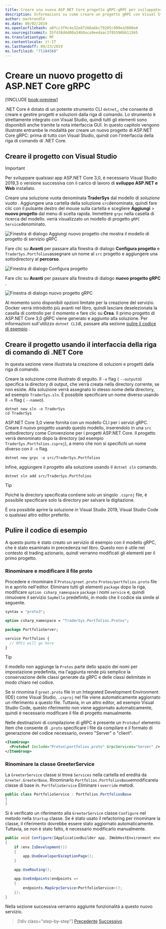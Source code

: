 ```yaml
---
title: Creare una nuova ASP.NET Core progetto gRPC-gRPC per sviluppatori WCF
description: Informazioni su come creare un progetto gRPC con Visual Studio o dalla riga di comando.
author: markrendle
ms.date: 09/02/2019
ms.openlocfilehash: a0fcc3f9c4e32e87260a6bc79205c909ea3800e0
ms.sourcegitcommit: 55f438d4d00a34b9aca9eedaac3f85590bb11565
ms.translationtype: MT
ms.contentlocale: it-IT
ms.lasthandoff: 09/23/2019
ms.locfileid: "71184568"
---
```

# <a name="create-a-new-aspnet-core-grpc-project"></a>Creare un nuovo progetto di ASP.NET Core gRPC

[!INCLUDE [book-preview](../../../includes/book-preview.md)]

.NET Core è dotato di un potente strumento CLI `dotnet`,, che consente di creare e gestire progetti e soluzioni dalla riga di comando. Lo strumento è strettamente integrato con Visual Studio, quindi tutti gli elementi sono disponibili anche tramite la nota interfaccia GUI. In questo capitolo vengono illustrate entrambe le modalità per creare un nuovo progetto di ASP.NET Core gRPC: prima di tutto con Visual Studio, quindi con l'interfaccia della riga di comando di .NET Core.

## <a name="create-the-project-using-visual-studio"></a>Creare il progetto con Visual Studio

> [!IMPORTANT]
> Per sviluppare qualsiasi app ASP.NET Core 3,0, è necessario Visual Studio 2019,3 o versione successiva con il carico di lavoro di **sviluppo ASP.NET e Web** installato.

Creare una soluzione vuota denominata **TraderSys** dal modello di *soluzione vuota* . Aggiungere una cartella della soluzione `src`denominata, quindi fare clic con il pulsante destro del mouse sulla cartella e scegliere **Aggiungi** > **nuovo progetto** dal menu di scelta rapida. Immettere `grpc` nella casella di ricerca del modello. verrà visualizzato un modello di progetto `gRPC Service`denominato.

![Finestra di dialogo Aggiungi nuovo progetto che mostra il modello di progetto di servizio gRPC](media/create-project/new-grpc-project.png)

Fare clic su **Avanti** per passare alla finestra di dialogo **Configura progetto** e `TraderSys.Portfolios`assegnare un nome al `src` progetto e aggiungere una sottodirectory al **percorso**.

![Finestra di dialogo Configura progetto](media/create-project/configure-project.png)

Fare clic su **Avanti** per passare alla finestra di dialogo **nuovo progetto gRPC** .

![Finestra di dialogo nuovo progetto gRPC](media/create-project/create-new-grpc-service.png)

Al momento sono disponibili opzioni limitate per la creazione del servizio. Docker verrà introdotto più avanti nel libro, quindi lasciare deselezionata la casella di controllo per il momento e fare clic su **Crea**. Il primo progetto di ASP.NET Core 3,0 gRPC viene generato e aggiunto alla soluzione. Per informazioni sull'utilizzo `dotnet CLI`di, passare alla sezione [pulire il codice di esempio](#clean-up-the-example-code) .

## <a name="create-the-project-using-the-net-core-cli"></a>Creare il progetto usando il interfaccia della riga di comando di .NET Core

In questa sezione viene illustrata la creazione di soluzioni e progetti dalla riga di comando.

Creare la soluzione come illustrato di seguito. Il `-o` flag ( `--output`o) specifica la directory di output, che verrà creata nella directory corrente, se non esiste. Alla soluzione verrà assegnato lo stesso nome della directory, ad esempio `TraderSys.sln`. È possibile specificare un nome diverso usando il `-n` flag ( `--name`o).

```dotnetcli
dotnet new sln -o TraderSys
cd TraderSys
```

ASP.NET Core 3,0 viene fornita con un modello CLI per i servizi gRPC. Creare il nuovo progetto usando questo modello, inserendolo in una `src` sottodirectory come Convenzione per i progetti ASP.NET Core. Il progetto verrà denominato dopo la directory (ad esempio `TraderSys.Portfolios.csproj`), a meno che non si specifichi un nome diverso con il `-n` flag.

```dotnetcli
dotnet new grpc -o src/TraderSys.Portfolios
```

Infine, aggiungere il progetto alla soluzione usando il `dotnet sln` comando.

```dotnetcli
dotnet sln add src/TraderSys.Portfolios
```

> [!TIP]
> Poiché la directory specificata contiene solo un singolo `.csproj` file, è possibile specificare solo la directory per salvare la digitazione.

È ora possibile aprire la soluzione in Visual Studio 2019, Visual Studio Code o qualsiasi altro editor preferito.

## <a name="clean-up-the-example-code"></a>Pulire il codice di esempio

A questo punto è stato creato un servizio di esempio con il modello gRPC, che è stato esaminato in precedenza nel libro. Questo non è utile nel contesto di trading azionario, quindi verranno modificati gli elementi per il primo progetto.

### <a name="rename-and-edit-the-proto-file"></a>Rinominare e modificare il file proto

Procedere e rinominare il `Protos/greet.proto` `Protos/portfolios.proto` file in e aprirlo nell'editor. Eliminare tutti gli elementi `package` dopo la riga, modificare `option csharp_namespace` `package` i nomi `service` e, quindi rimuovere il servizio `SayHello` predefinito, in modo che il codice sia simile al seguente.

```protobuf
syntax = "proto3";

option csharp_namespace = "TraderSys.Portfolios.Protos";

package PortfolioServer;

service Portfolios {
  // RPCs will go here
}
```

> [!TIP]
> Il modello non aggiunge la `Protos` parte dello spazio dei nomi per impostazione predefinita, ma l'aggiunta rende più semplice la conservazione delle classi generate da gRPC e delle classi delimitate in modo chiaro nel codice.

Se si rinomina il `greet.proto` file in un Integrated Development Environment (IDE) come Visual Studio, `.csproj` nel file viene automaticamente aggiornato un riferimento a questo file. Tuttavia, in un altro editor, ad esempio Visual Studio Code, questo riferimento non viene aggiornato automaticamente, quindi è necessario modificare il file di progetto manualmente.

Nelle destinazioni di compilazione di gRPC è presente un `Protobuf` elemento Item che consente di `.proto` specificare i file da compilare e il formato di generazione del codice necessario, ovvero "Server" o "client".

```xml
<ItemGroup>
  <Protobuf Include="Protos\portfolios.proto" GrpcServices="Server" />
</ItemGroup>
```

### <a name="rename-the-greeterservice-class"></a>Rinominare la classe GreeterService

La `GreeterService` classe si trova `Services` nella cartella ed eredita da `Greeter.GreeterBase`. Rinominarlo `Portfolios.PortfoliosBase`emodificarela classe di base in. `PortfolioService` Eliminare i `override` metodi.

```csharp
public class PortfolioService : Portfolios.PortfoliosBase
{
}
```

Si è verificato un riferimento alla `GreeterService` classe `Configure` nel metodo nella `Startup` classe. Se è stato usato il refactoring per rinominare la classe, il riferimento dovrebbe essere stato aggiornato automaticamente. Tuttavia, se non è stato fatto, è necessario modificarlo manualmente.

```csharp
public void Configure(IApplicationBuilder app, IWebHostEnvironment env)
{
    if (env.IsDevelopment())
    {
        app.UseDeveloperExceptionPage();
    }

    app.UseRouting();

    app.UseEndpoints(endpoints =>
    {
        endpoints.MapGrpcService<PortfolioService>();
    });
}
```

Nella sezione successiva verranno aggiunte funzionalità a questo nuovo servizio.

>[!div class="step-by-step"]
>[Precedente](migrate-wcf-to-grpc.md)
>[Successivo](migrate-request-reply.md)
